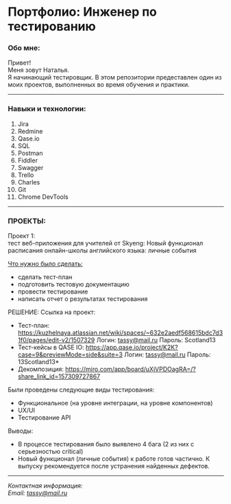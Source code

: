 # Портфолио: Инженер по тестированию

### Обо мне: #
     
Привет! <br> 
Меня зовут Наталья. <br>
Я начинающий тестировщик.
В этом репозитории предеставлен один из моих проектов, выполненных во время обучения и практики.
************
### Навыки и технологии: #
1. Jira
2. Redmine
3. Qase.io
4. SQL
5. Postman
6. Fiddler
7. Swagger
8. Trello
9. Charles
10. Git
11. Chrome DevTools
******
### ПРОЕКТЫ: #

Проект 1: <br>
тест веб-приложения для учителей от Skyeng: Новый функционал расписания онлайн-школы английского языка: личные события

<u> Что нужно было сделать: </u>

- сделать тест-план
- подготовить тестовую документацию
- провести тестирование
- написать отчет о результатах тестирования

РЕШЕНИЕ:
Cсылка на проект:
- Тест-план: https://kuzhelnaya.atlassian.net/wiki/spaces/~632e2aedf568615bdc7d31f0/pages/edit-v2/1507329
Логин: tassy@mail.ru 
Пароль: Scotland13
- Тест-кейсы в QASE IO: https://app.qase.io/project/K2K?case=9&previewMode=side&suite=3
Логин: tassy@mail.ru 
Пароль: 13Scotland13*
- Декомпозиция: https://miro.com/app/board/uXjVPDOagRA=/?share_link_id=157309727867

Были проведены следующие виды тестирования:
- Функциональное (на уровне интеграции, на уровне компонентов)
- UX/UI
- Тестирование API

Выводы:
- В процессе тестирования было выявлено 4 бага (2 из них с серьезностью critical)
- Новый функционал (личные события) к работе готов частично. К выпуску рекомендуется после устранения найденных дефектов.
*******


*Контактная информация: <br>
Email: tassy@mail.ru*
